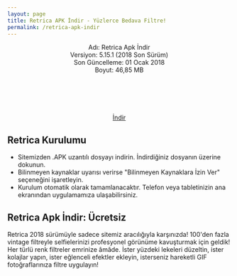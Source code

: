 ```yaml
---
layout: page
title: Retrica APK İndir - Yüzlerce Bedava Filtre!
permalink: /retrica-apk-indir
---
```


<script async src="//pagead2.googlesyndication.com/pagead/js/adsbygoogle.js"></script>
<!-- KingBaglanti -->
<ins class="adsbygoogle"
     style="display:block"
     data-ad-client="ca-pub-7942429830883405"
     data-ad-slot="4590880399"
     data-ad-format="link"></ins>
<script>
(adsbygoogle = window.adsbygoogle || []).push({});
</script>
<center>
Adı: Retrica Apk İndir<br />
Versiyon: 5.15.1 (2018 Son Sürüm)<br />
Son Güncelleme: 01 Ocak 2018<br />
Boyut: 46,85 MB<br />
<center>
<script async="" src="//pagead2.googlesyndication.com/pagead/js/adsbygoogle.js"></script>
<!-- 200 90 -->
<ins class="adsbygoogle" data-ad-client="ca-pub-7942429830883405" data-ad-slot="4977168797" style="display: inline-block; height: 90px; width: 200px;"></ins>
<script>
(adsbygoogle = window.adsbygoogle || []).push({});
</script>
</center>
<a rel="nofollow" href="https://dw3.uptodown.com/dwn/jFXCiL0IKEOA15LT4mxKYayV8i9YOawU57Z2qctwdMe2y-RZClsdT7X5-Fgbet1THV0h0gaTTxSdXwYWRCj4N3-tGW5x8YKQd4BtQcOeTWBQTCK70p6JzjcvPyHbb_XJ/mwKGuky1nvomCDY7uHCwaN_sTohFrCAQdPlJuaXBXksbSbpDCN35xNhGBdbCjlbGnoeYmNu5pYklOylisQSyd-4-Il-VzVnXV3PfdWzX2Ddo3ksNT955dTjGT--Zirv4/318TTYm_7D0983-xb1SF7pAT3puXiR_veLq5J5FXuGc8l9ldZEgUWafMmHnlgpq0Xv4-sPKLRCIT-s3op9vJwb-uA9Ey_2pE1IyAcB1bEwBabKwQfe7cw6tDQZWI-adZ/Rxsa4vPMt3mBGV0fqQbbjHGB6oMI1DYg6dsbqwcdvcE=/retrica-5-10-1.apk" target="_blank">İndir</a>
<script async src="//pagead2.googlesyndication.com/pagead/js/adsbygoogle.js"></script>
<!-- Esneking -->
<ins class="adsbygoogle"
     style="display:block"
     data-ad-client="ca-pub-7942429830883405"
     data-ad-slot="4659442398"
     data-ad-format="auto"></ins>
<script>
(adsbygoogle = window.adsbygoogle || []).push({});
</script>
</center>
<h2>Retrica Kurulumu</h2>
<ul><li>Sitemizden .APK uzantılı dosyayı indirin. İndirdiğiniz dosyanın üzerine dokunun.</li>
<li>Bilinmeyen kaynaklar uyarısı verirse "Bilinmeyen Kaynaklara İzin Ver" seçeneğini işaretleyin.</li>
<li>Kurulum otomatik olarak tamamlanacaktır. Telefon veya tabletinizin ana ekranından uygulamamıza ulaşabilirsiniz.</li></ul>
<script async src="//pagead2.googlesyndication.com/pagead/js/adsbygoogle.js"></script>
<!-- KingBaglanti -->
<ins class="adsbygoogle"
     style="display:block"
     data-ad-client="ca-pub-7942429830883405"
     data-ad-slot="4590880399"
     data-ad-format="link"></ins>
<script>
(adsbygoogle = window.adsbygoogle || []).push({});
</script>
<h2>Retrica Apk İndir: Ücretsiz</h2>
Retrica 2018 sürümüyle sadece sitemiz aracılığıyla karşınızda! 100'den fazla vintage filtreyle selfielerinizi profesyonel görünüme kavuşturmak için geldik! Her türlü renk filtreler emrinize âmâde. İster yüzdeki lekeleri düzeltin, ister kolajlar yapın, ister eğlenceli efektler ekleyin, isterseniz hareketli GIF fotoğraflarınıza filtre uygulayın!
